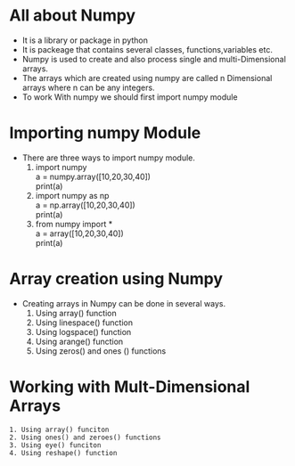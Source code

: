 # All about Numpy 
- It is a library or package in python
- It is packeage that contains several classes, functions,variables etc.
- Numpy is used to create and also process single and multi-Dimensional arrays.
- The arrays which are created using numpy are called n Dimensional arrays where n can be any integers.
- To work With numpy we should first import numpy module

# Importing numpy Module
- There are three ways to import numpy module.
    1. import numpy <br> a = numpy.array([10,20,30,40]) <br> print(a) <br>
    2. import numpy as np <br> a = np.array([10,20,30,40]) <br> print(a) <br>
    3. from numpy import * <br> a = array([10,20,30,40]) <br> print(a) <br>

# Array creation using Numpy
- Creating arrays in Numpy can be done in several ways.
    1. Using array() function
    2. Using linespace() function
    3. Using logspace() function
    4. Using arange() function
    5. Using zeros() and ones () functions

# Working with Mult-Dimensional Arrays
    1. Using array() funciton
    2. Using ones() and zeroes() functions
    3. Using eye() funciton
    4. Using reshape() function